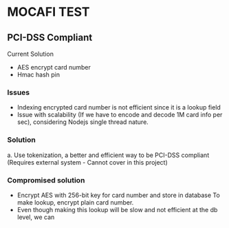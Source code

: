 # MOCAFI TEST

## PCI-DSS Compliant

Current Solution

- AES encrypt card number
- Hmac hash pin

### Issues

- Indexing encrypted card number is not efficient since it is a lookup field
- Issue with scalability (If we have to encode and decode 1M card info per sec), considering Nodejs single thread nature.

### Solution

a. Use tokenization, a better and efficient way to be PCI-DSS compliant (Requires external system - Cannot cover in this project)

### Compromised solution

- Encrypt AES with 256-bit key for card number and store in database
To make lookup, encrypt plain card number.
- Even though making this lookup will be slow and not efficient at the db level, we can 
